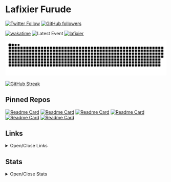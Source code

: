 # Lafixier Furude

[![Twitter Follow](https://img.shields.io/twitter/follow/lafixier?style=social)](https://twitter.com/intent/follow?screen_name=lafixier)
[![GitHub followers](https://img.shields.io/github/followers/lafixier?style=social)](https://github.com/lafixier)

[![wakatime](https://wakatime.com/badge/user/25575c52-1e36-49a7-8a4f-c044c64d7c6f.svg)](https://wakatime.com/@25575c52-1e36-49a7-8a4f-c044c64d7c6f)
![Latest Event](https://img.shields.io/badge/dynamic/json?label=Latest%20event&query=%24%5B0%5D.created_at&url=https%3A%2F%2Fapi.github.com%2Fusers%2Flafixier%2Fevents)
[![lafixier](https://img.shields.io/endpoint?url=https%3A%2F%2Fatcoder-badges.now.sh%2Fapi%2Fatcoder%2Fjson%2Flafixier)](https://atcoder.jp/users/lafixier)

![GitHub Contribution Snake](https://raw.githubusercontent.com/lafixier/lafixier/main/images/github-snake-dark.svg)

[![GitHub Streak](https://streak-stats.demolab.com?user=lafixier&theme=github-dark)](https://git.io/streak-stats)

## Pinned Repos

[![Readme Card](https://github-readme-stats-gamma-gules.vercel.app//api/pin/?theme=onedark&username=lafixier&repo=katima)](https://github.com/lafixier/katima)
[![Readme Card](https://github-readme-stats-gamma-gules.vercel.app//api/pin/?theme=onedark&username=lafixier&repo=brwsng-qol)](https://github.com/lafixier/brwsng-qol)
[![Readme Card](https://github-readme-stats-gamma-gules.vercel.app//api/pin/?theme=onedark&username=lafixier&repo=chinort)](https://github.com/lafixier/chinort)
[![Readme Card](https://github-readme-stats-gamma-gules.vercel.app//api/pin/?theme=onedark&username=lafixier&repo=dotfiles)](https://github.com/lafixier/dotfiles)
[![Readme Card](https://github-readme-stats-gamma-gules.vercel.app//api/pin/?theme=onedark&username=lafixier&repo=fish-env-build-script)](https://github.com/lafixier/fish-env-build-script)
[![Readme Card](https://github-readme-stats-gamma-gules.vercel.app//api/pin/?theme=onedark&username=lafixier&repo=wrd2txt)](https://github.com/lafixier/wrd2txt)

## Links

<details><summary>Open/Close Links</summary>

### Social Media

| Service       | Account                                                          |
| :------------ | :--------------------------------------------------------------- |
| Twitter       | [lafixier](https://twitter.com/lafixier)                         |
| Twitter (Sub) | [lfxr_](https://twitter.com/lfxr_)                               |
| Discord       | [lafixier#1444](https://discordapp.com/users/873474894032146453) |
| Misskey.io    | [lafixier](https://misskey.io/@lafixier)                         |
| misskey.dev   | [lafixier](https://misskey.dev/@lafixier)                        |

### Blogs / Notes

| Service  | Account                                  |
| :------- | :--------------------------------------- |
| Scrapbox | [lafixier](https://scrapbox.io/lafixier) |
| Qiita    | [lafixier](https://qiita.com/lafixier)   |
| Zenn     | [lafixier](https://zenn.dev/lafixier)    |
| dev.to   | [lafixier](https://dev.to/lafixier)      |

### Dev

| Service    | Account                                    |
| :--------- | :----------------------------------------- |
| GitHub     | [lafixier](https://github.com/lafixier)    |
| GitLab     | [lafixier](https://gitlab.com/lafixier)    |
| WakaTime   | [lafixier](https://wakatime.com/@lafixier) |

### Competitions

| Service | Account                                       |
| :------ | :-------------------------------------------- |
| AtCoder | [lafixier](https://atcoder.jp/users/lafixier) |                    
| CTFtime | [lafixier](https://ctftime.org/team/179539)   |

</details>

## Stats
<details><summary>Open/Close Stats</summary>
<br>
  
[![trophy](https://github-profile-trophy.vercel.app/?username=lafixier&theme=onedark&row=2&column=3)](https://github.com/ryo-ma/github-profile-trophy)

<a><img alt="github stats" height="150px" src="https://github-readme-stats-gamma-gules.vercel.app/api?username=lafixier&theme=onedark&show_icons=ture&count_private=true" /></a>
<a><img alt="Top Langs" height="150px" src="https://github-readme-stats-gamma-gules.vercel.app/api/top-langs/?username=lafixier&layout=compact&show_icons=true&theme=onedark" /></a>
<a><img alt="Top Langs" height="150px" src="https://github-profile-summary-cards.vercel.app/api/cards/profile-details?username=lafixier&theme=dracula" /></a>
</details>
